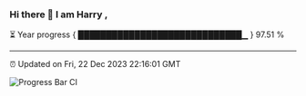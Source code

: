### Hi there 👋 I am Harry , 

⏳ Year progress { █████████████████████████████▁ } 97.51 %

---

⏰ Updated on Fri, 22 Dec 2023 22:16:01 GMT

![Progress Bar CI](https://github.com/duykhang68/duykhang68/workflows/Progress%20Bar%20CI/badge.svg)
